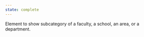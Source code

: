 ```yaml
---
state: complete
---
```


Element to show subcategory of a faculty, a school, an area, or a department.
